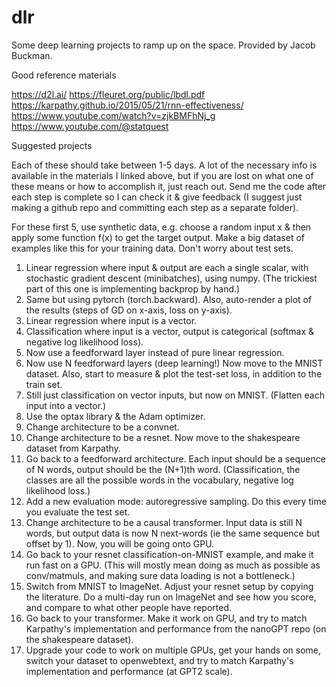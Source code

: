 # dlr
Some deep learning projects to ramp up on the space. 
Provided by Jacob Buckman.

Good reference materials

https://d2l.ai/
https://fleuret.org/public/lbdl.pdf
https://karpathy.github.io/2015/05/21/rnn-effectiveness/
https://www.youtube.com/watch?v=zjkBMFhNj_g
https://www.youtube.com/@statquest

Suggested projects

Each of these should take between 1-5 days. A lot of the necessary info is available in the materials I linked above, but if you are lost on what one of these means or how to accomplish it, just reach out. Send me the code after each step is complete so I can check it & give feedback (I suggest just making a github repo and committing each step as a separate folder).

For these first 5, use synthetic data, e.g. choose a random input x & then apply some function f(x) to get the target output. Make a big dataset of examples like this for your training data. Don't worry about test sets.
1. Linear regression where input & output are each a single scalar, with stochastic gradient descent (minibatches), using numpy. (The trickiest part of this one is implementing backprop by hand.)
2. Same but using pytorch (torch.backward). Also, auto-render a plot of the results (steps of GD on x-axis, loss on y-axis).
3. Linear regression where input is a vector.
4. Classification where input is a vector, output is categorical (softmax & negative log likelihood loss).
5. Now use a feedforward layer instead of pure linear regression.
6. Now use N feedforward layers (deep learning!)
Now move to the MNIST dataset. Also, start to measure & plot the test-set loss, in addition to the train set.
7. Still just classification on vector inputs, but now on MNIST. (Flatten each input into a vector.)
8. Use the optax library & the Adam optimizer.
9. Change architecture to be a convnet.
10. Change architecture to be a resnet.
Now move to the shakespeare dataset from Karpathy.
11. Go back to a feedforward architecture. Each input should be a sequence of N words, output should be the (N+1)th word. (Classification, the classes are all the possible words in the vocabulary, negative log likelihood loss.)
12. Add a new evaluation mode: autoregressive sampling. Do this every time you evaluate the test set.
13. Change architecture to be a causal transformer. Input data is still N words, but output data is now N next-words (ie the same sequence but offset by 1).
Now, you will be going onto GPU.
14. Go back to your resnet classification-on-MNIST example, and make it run fast on a GPU. (This will mostly mean doing as much as possible as conv/matmuls, and making sure data loading is not a bottleneck.)
15. Switch from MNIST to ImageNet. Adjust your resnet setup by copying the literature. Do a multi-day run on ImageNet and see how you score, and compare to what other people have reported.
16. Go back to your transformer. Make it work on GPU, and try to match Karpathy's implementation and performance from the nanoGPT repo (on the shakespeare dataset).
17. Upgrade your code to work on multiple GPUs, get your hands on some, switch your dataset to openwebtext, and try to match Karpathy's implementation and performance (at GPT2 scale).
